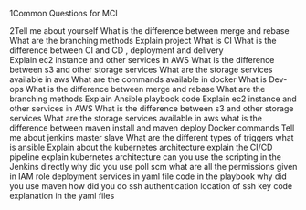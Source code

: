 1Common Questions for MCI

2Tell me about yourself 
What is the difference between merge and rebase
What are the branching methods
Explain project 
What is CI
What is the difference between CI and CD , deployment and delivery  
Explain ec2 instance and other services in AWS
What is the difference between s3 and other storage services
What are the storage services available in aws
What are the commands available in docker 
What is Dev-ops
What is the difference between merge and rebase
What are the branching methods
Explain Ansible playbook code
Explain ec2 instance and other services in AWS
What is the difference between s3 and other storage services
What are the storage services available in aws
what is the difference between maven install and maven deploy 
Docker commands
Tell me about jenkins master slave 
What are the different types of triggers
what is ansible
Explain about the kubernetes architecture 
explain the CI/CD pipeline 
explain kubernetes architecture 
can you use the scripting in the Jenkins directly 
why did you use poll scm
what are all the permissions given in IAM role
deployment services in yaml file
code in the playbook
why did you use maven
how did you do ssh authentication 
location of ssh key
code explanation in the yaml files 

